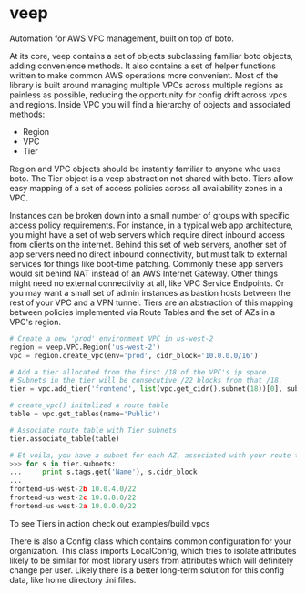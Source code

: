 # veep
Automation for AWS VPC management, built on top of boto.

At its core, veep contains a set of objects subclassing familiar boto objects, adding convenience methods. It also contains a set of helper functions written to make common AWS operations more convenient. Most of the library is built around managing multiple VPCs across multiple regions as painless as possible, reducing the opportunity for config drift across vpcs and regions. Inside VPC you will find a hierarchy of objects and associated methods:
* Region
* VPC
* Tier

Region and VPC objects should be instantly familiar to anyone who uses boto. The Tier object is a veep abstraction not shared with boto. Tiers allow easy mapping of a set of access policies across all availability zones in a VPC.

Instances can be broken down into a small number of groups with specific access policy requirements. For instance, in a typical web app architecture, you might have a set of web servers which require direct inbound access from clients on the internet. Behind this set of web servers, another set of app servers need no direct inbound connectivity, but must talk to external services for things like boot-time patching. Commonly these app servers would sit behind NAT instead of an AWS Internet Gateway. Other things might need no external connectivity at all, like VPC Service Endpoints. Or you may want a small set of admin instances as bastion hosts between the rest of your VPC and a VPN tunnel. Tiers are an abstraction of this mapping between policies implemented via Route Tables and the set of AZs in a VPC's region.

```python
# Create a new 'prod' environment VPC in us-west-2
region = veep.VPC.Region('us-west-2')
vpc = region.create_vpc(env='prod', cidr_block='10.0.0.0/16')

# Add a tier allocated from the first /18 of the VPC's ip space.
# Subnets in the tier will be consecutive /22 blocks from that /18.
tier = vpc.add_tier('frontend', list(vpc.get_cidr().subnet(18))[0], subnet_size=22)

# create_vpc() initalized a route table
table = vpc.get_tables(name='Public')

# Associate route table with Tier subnets
tier.associate_table(table)

# Et voila, you have a subnet for each AZ, associated with your route table:
>>> for s in tier.subnets:
...     print s.tags.get('Name'), s.cidr_block
... 
frontend-us-west-2b 10.0.4.0/22
frontend-us-west-2c 10.0.8.0/22
frontend-us-west-2a 10.0.0.0/22
```
To see Tiers in action check out examples/build_vpcs

There is also a Config class which contains common configuration for your organization. This class imports LocalConfig, which tries to isolate attributes likely to be similar for most library users from attributes which will definitely change per user. Likely there is a better long-term solution for this config data, like home directory .ini files.
